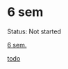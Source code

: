 # 6 sem

Status: Not started

[6 sem.](6%20sem%201207927502b680ffb00fd1671f6219c6/6%20sem%201107927502b680b08f77c64f969aaa74.md)

[todo](6%20sem%201207927502b680ffb00fd1671f6219c6/todo%201207927502b680f5bd1eec780334519e.md)
